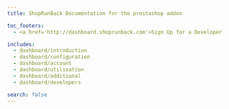 ```yaml
---
title: ShopRunBack Documentation for the prestashop addon

toc_footers:
  - <a href='http://dashboard.shoprunback.com'>Sign Up for a Developer Key</a>

includes:
  - dashboard/introduction
  - dashboard/configuration
  - dashboard/account
  - dashboard/utilisation
  - dashboard/additional
  - dashboard/developers

search: false
---
```



